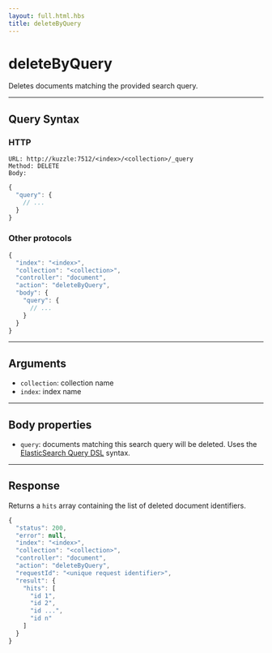 ```yaml
---
layout: full.html.hbs
title: deleteByQuery
---
```


# deleteByQuery

Deletes documents matching the provided search query.

---

## Query Syntax

### HTTP

```http
URL: http://kuzzle:7512/<index>/<collection>/_query
Method: DELETE  
Body:
```

```js
{
  "query": {
    // ...
  }
}
```

### Other protocols

```js
{
  "index": "<index>",
  "collection": "<collection>",
  "controller": "document",
  "action": "deleteByQuery",
  "body": {
    "query": {
      // ...
    }
  }
}
```

---

## Arguments

* `collection`: collection name
* `index`: index name

---

## Body properties

* `query`: documents matching this search query will be deleted. Uses the [ElasticSearch Query DSL](https://www.elastic.co/guide/en/elasticsearch/reference/5.6/query-dsl.html) syntax.

---

## Response

Returns a `hits` array containing the list of deleted document identifiers.

```javascript
{
  "status": 200,
  "error": null,
  "index": "<index>",
  "collection": "<collection>",
  "controller": "document",
  "action": "deleteByQuery",
  "requestId": "<unique request identifier>",
  "result": {
    "hits": [
      "id 1", 
      "id 2", 
      "id ...", 
      "id n"
    ]
  }
}
```

